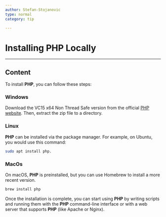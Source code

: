```yaml
---
author: Stefan-Stojanovic
type: normal
category: tip

---
```


# Installing PHP Locally


---

## Content

To install **PHP**, you can follow these steps:

### Windows 

Download the VC15 x64 Non Thread Safe version from the official [PHP website](https://windows.php.net/download/). Then, extract the zip file to a directory.

### Linux 

**PHP** can be installed via the package manager. For example, on Ubuntu, you would use this command:
```bash 
sudo apt install php.
```

### MacOs

On macOS, **PHP** is preinstalled, but you can use Homebrew to install a more recent version.

```bash
brew install php
``` 

Once the installation is complete, you can start using **PHP** by writing scripts and running them with the **PHP** command-line interface or with a web server that supports **PHP** (like Apache or Nginx).